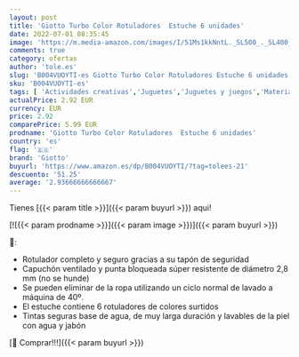 ```yaml
---
layout: post
title: 'Giotto Turbo Color Rotuladores  Estuche 6 unidades'
date: 2022-07-01 08:35:45
image: 'https://m.media-amazon.com/images/I/51Ms1kkNntL._SL500_._SL400_.jpg'
comments: true
category: ofertas
author: 'tole.es'
slug: 'B004VUOYTI-es Giotto Turbo Color Rotuladores Estuche 6 unidades'
sku: 'B004VUOYTI-es'
tags: [ 'Actividades creativas','Juguetes','Juguetes y juegos','Material de escritura y dibujo para niños','Rotuladores de colores para niños','giotto','rotuladores','🇪🇸', ]
actualPrice: 2.92 EUR
currency: EUR
price: 2.92
comparePrice: 5.99 EUR
prodname: 'Giotto Turbo Color Rotuladores  Estuche 6 unidades'
country: 'es'
flag: '🇪🇸'
brand: 'Giotto'
buyurl: 'https://www.amazon.es/dp/B004VUOYTI/?tag=tolees-21'
descuento: '51.25'
average: '2.93666666666667'
---
```


Tienes [{{< param title >}}]({{< param buyurl >}}) aqui!

[![{{< param prodname >}}]({{< param image >}})]({{< param buyurl >}})

🔎:

- Rotulador completo y seguro gracias a su tapón de seguridad
- Capuchón ventilado y punta bloqueada súper resistente de diámetro 2,8 mm (no se hunde)
- Se pueden eliminar de la ropa utilizando un ciclo normal de lavado a máquina de 40º.
- El estuche contiene 6 rotuladores de colores surtidos
- Tintas seguras base de agua, de muy larga duración y lavables de la piel con agua y jabón

[🛒 Comprar!!!]({{< param buyurl >}})
